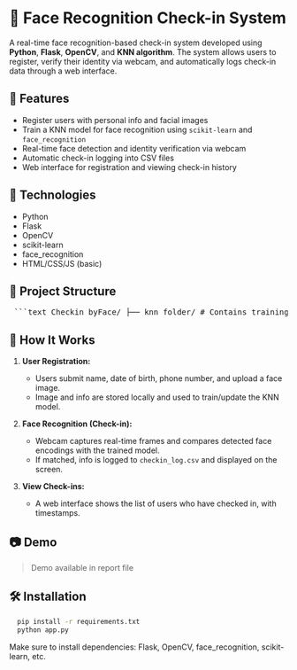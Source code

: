 # 👤 Face Recognition Check-in System

A real-time face recognition-based check-in system developed using **Python**, **Flask**, **OpenCV**, and **KNN algorithm**. The system allows users to register, verify their identity via webcam, and automatically logs check-in data through a web interface.

## 🔧 Features

- Register users with personal info and facial images
- Train a KNN model for face recognition using `scikit-learn` and `face_recognition`
- Real-time face detection and identity verification via webcam
- Automatic check-in logging into CSV files
- Web interface for registration and viewing check-in history

## 📌 Technologies

- Python
- Flask
- OpenCV
- scikit-learn
- face_recognition
- HTML/CSS/JS (basic)

## 📁 Project Structure

<pre lang="markdown"> ```text Checkin_byFace/ ├── knn_folder/ # Contains training data and the trained KNN model │ ├── train/ # Folder storing registered face images │ └── trained_knn_model.clf # Saved KNN classifier model │ ├── templates/ # HTML templates for the web interface │ └── index.html # Main UI for registration and check-in list │ ├── static/ # Frontend styling and JavaScript files │ ├── app.py # Main application logic (Flask server) ├── user_info.csv # Stores user registration information └── checkin_log.csv # Logs all check-in events with timestamp ``` </pre>


## 🚀 How It Works

1. **User Registration:**  
   - Users submit name, date of birth, phone number, and upload a face image.  
   - Image and info are stored locally and used to train/update the KNN model.

2. **Face Recognition (Check-in):**  
   - Webcam captures real-time frames and compares detected face encodings with the trained model.  
   - If matched, info is logged to `checkin_log.csv` and displayed on the screen.

3. **View Check-ins:**  
   - A web interface shows the list of users who have checked in, with timestamps.

## 📷 Demo

> Demo available in report file

## 🛠 Installation

```bash
  pip install -r requirements.txt
  python app.py
```
Make sure to install dependencies: Flask, OpenCV, face_recognition, scikit-learn, etc.
